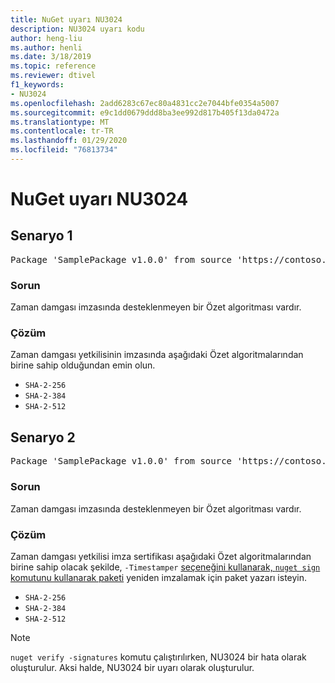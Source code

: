 ```yaml
---
title: NuGet uyarı NU3024
description: NU3024 uyarı kodu
author: heng-liu
ms.author: henli
ms.date: 3/18/2019
ms.topic: reference
ms.reviewer: dtivel
f1_keywords:
- NU3024
ms.openlocfilehash: 2add6283c67ec80a4831cc2e7044bfe0354a5007
ms.sourcegitcommit: e9c1dd0679ddd8ba3ee992d817b405f13da0472a
ms.translationtype: MT
ms.contentlocale: tr-TR
ms.lasthandoff: 01/29/2020
ms.locfileid: "76813734"
---
```

# <a name="nuget-warning-nu3024"></a>NuGet uyarı NU3024

## <a name="scenario-1"></a>Senaryo 1

<pre>Package 'SamplePackage v1.0.0' from source 'https://contoso.com/index.json': The timestamp signature has an unsupported digest algorithm. The following algorithms are supported: : SHA-2-256, SHA-2-384, SHA-2-512.</pre>

### <a name="issue"></a>Sorun

Zaman damgası imzasında desteklenmeyen bir Özet algoritması vardır.


### <a name="solution"></a>Çözüm

Zaman damgası yetkilisinin imzasında aşağıdaki Özet algoritmalarından birine sahip olduğundan emin olun. 
* `SHA-2-256`
* `SHA-2-384`
* `SHA-2-512`



## <a name="scenario-2"></a>Senaryo 2

<pre>Package 'SamplePackage v1.0.0' from source 'https://contoso.com/index.json': The primary signature's timestamp signature has an unsupported digest algorithm.</pre>

### <a name="issue"></a>Sorun

Zaman damgası imzasında desteklenmeyen bir Özet algoritması vardır.


### <a name="solution"></a>Çözüm

Zaman damgası yetkilisi imza sertifikası aşağıdaki Özet algoritmalarından birine sahip olacak şekilde, `-Timestamper` [seçeneğini kullanarak, `nuget sign` komutunu kullanarak paketi](../../create-packages/sign-a-package.md) yeniden imzalamak için paket yazarı isteyin.
* `SHA-2-256`
* `SHA-2-384`
* `SHA-2-512`


> [!Note]
> `nuget verify -signatures` komutu çalıştırılırken, NU3024 bir hata olarak oluşturulur. Aksi halde, NU3024 bir uyarı olarak oluşturulur.
